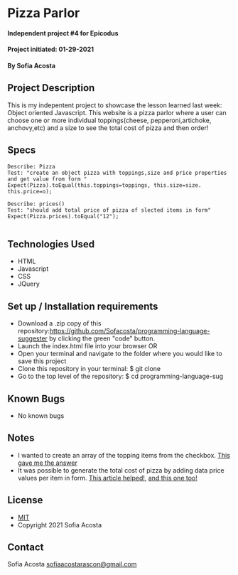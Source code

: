 # Pizza Parlor
#### Independent project #4 for Epicodus
#### Project initiated: 01-29-2021
#### By Sofia Acosta
## Project Description
This is my indepentent project to showcase the lesson learned last week: Object oriented Javascript. This website is a pizza parlor where a user can choose one or more individual toppings(cheese, pepperoni,artichoke, anchovy,etc) and a size to see the total cost of pizza and then order! 
## Specs
 
```
Describe: Pizza
Test: "create an object pizza with toppings,size and price properties and get value from form "
Expect(Pizza).toEqual(this.toppings=toppings, this.size=size. this.price=o);

Describe: prices() 
Test: "should add total price of pizza of slected items in form"
Expect(Pizza.prices).toEqual("12");


```
 
## Technologies Used
* HTML
* Javascript
* CSS
* JQuery
## Set up / Installation requirements
* Download a .zip copy of this repository:https://github.com/Sofacosta/programming-language-suggester by clicking the green "code" button. 
* Launch the index.html file into your browser
OR
* Open your terminal and navigate to the folder where you would like to save this project
* Clone this repository in your terminal: $ git clone
* Go to the top level of the repository: $ cd programming-language-sug


## Known Bugs
* No known bugs
## Notes
* I wanted to create an array of the topping items from the checkbox. [This gave me the answer](https://stackoverflow.com/questions/16170828/jquery-get-values-of-checked-checkboxes-into-array)
* It was possible to generate the total cost of pizza by adding data price values per item in form. [This article helped!](https://forum.jquery.com/topic/how-to-add-values-from-checkboxes), [and this one too!](https://developer.mozilla.org/en-US/docs/Web/HTML/Element/input/checkbox)   
## License
* [MIT](https://choosealicense.com/licenses/mit)
* Copyright 2021 Sofia Acosta
## Contact
Sofia Acosta sofiaacostarascon@gmail.com
 
 
